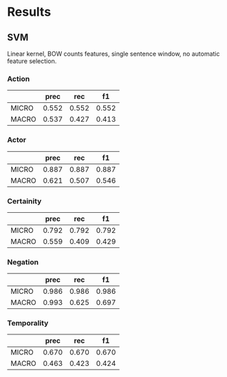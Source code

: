 # Results

## SVM

Linear kernel, BOW counts features, single sentence window, no automatic feature selection.
### Action
|      | prec  | rec   | f1    |
|------|-------|-------|-------|
|MICRO | 0.552 | 0.552 | 0.552 |
|MACRO | 0.537 | 0.427 | 0.413 |

### Actor
|      | prec  | rec   | f1    |
|------|-------|-------|-------|
|MICRO | 0.887 | 0.887 | 0.887 |
|MACRO | 0.621 | 0.507 | 0.546 |

### Certainity
|      | prec  | rec   | f1    |
|------|-------|-------|-------|
|MICRO | 0.792 | 0.792 | 0.792 |
|MACRO | 0.559 | 0.409 | 0.429 |

### Negation
|      | prec  | rec   | f1    |
|------|-------|-------|-------|
|MICRO | 0.986 | 0.986 | 0.986 |
|MACRO | 0.993 | 0.625 | 0.697 |

### Temporality
|      | prec  | rec   | f1    |
|------|-------|-------|-------|
|MICRO | 0.670 | 0.670 | 0.670 |
|MACRO | 0.463 | 0.423 | 0.424 |
